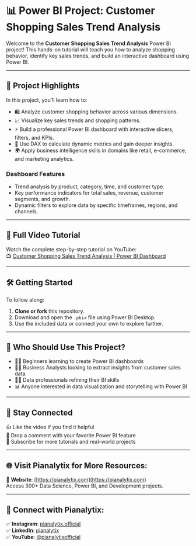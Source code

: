 # 📊 Power BI Project: Customer Shopping Sales Trend Analysis

Welcome to the **Customer Shopping Sales Trend Analysis** Power BI project! This hands-on tutorial will teach you how to analyze shopping behavior, identify key sales trends, and build an interactive dashboard using Power BI.

---

## 🚀 Project Highlights

In this project, you’ll learn how to:
- 🛍 Analyze customer shopping behavior across various dimensions.
- 📈 Visualize key sales trends and shopping patterns.
- ⚡ Build a professional Power BI dashboard with interactive slicers, filters, and KPIs.
- 🧠 Use DAX to calculate dynamic metrics and gain deeper insights.
- 🌍 Apply business intelligence skills in domains like retail, e-commerce, and marketing analytics.

### Dashboard Features
- Trend analysis by product, category, time, and customer type.
- Key performance indicators for total sales, revenue, customer segments, and growth.
- Dynamic filters to explore data by specific timeframes, regions, and channels.

---

## 🎥 Full Video Tutorial

Watch the complete step-by-step tutorial on YouTube:  
📺 [Customer Shopping Sales Trend Analysis | Power BI Dashboard](https://www.youtube.com/watch?v=j0emLkw7eVc&feature=youtu.be)

---

## 🛠 Getting Started

To follow along:
1. **Clone or fork** this repository.
2. Download and open the `.pbix` file using Power BI Desktop.
3. Use the included data or connect your own to explore further.

---

## 🙌 Who Should Use This Project?

- 🧑‍🎓 Beginners learning to create Power BI dashboards  
- 🧑‍💼 Business Analysts looking to extract insights from customer sales data  
- 🧑‍💻 Data professionals refining their BI skills  
- 📊 Anyone interested in data visualization and storytelling with Power BI  

---

## 📢 Stay Connected

👍 Like the video if you find it helpful  
💬 Drop a comment with your favorite Power BI feature  
🔔 Subscribe for more tutorials and real-world projects

---

## 🌐 Visit Pianalytix for More Resources:

🔗 **Website**: [https://pianalytix.com](https://pianalytix.com)  
Access 300+ Data Science, Power BI, and Development projects.

---

## 📲 Connect with Pianalytix:

✅ **Instagram**: [pianalytix.official](https://www.instagram.com/pianalytix.official/)  
✅ **LinkedIn**: [pianalytix](https://www.linkedin.com/company/pianalytix/)  
✅ **YouTube**: [@pianalytixofficial](https://m.youtube.com/@pianalytixofficial)

